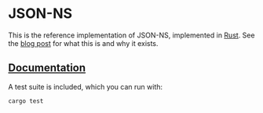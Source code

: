 # JSON-NS

This is the reference implementation of JSON-NS, implemented in [Rust]. See the
[blog post] for what this is and why it exists.

## [Documentation](https://docs.rs/json-ns)

A test suite is included, which you can run with:

```sh
cargo test
```

 [Rust]: https://rust-lang.org/
 [blog post]: https://stephank.nl/p/2018-10-20-a-proposal-for-standardising-a-subset-of-json-ld.html
